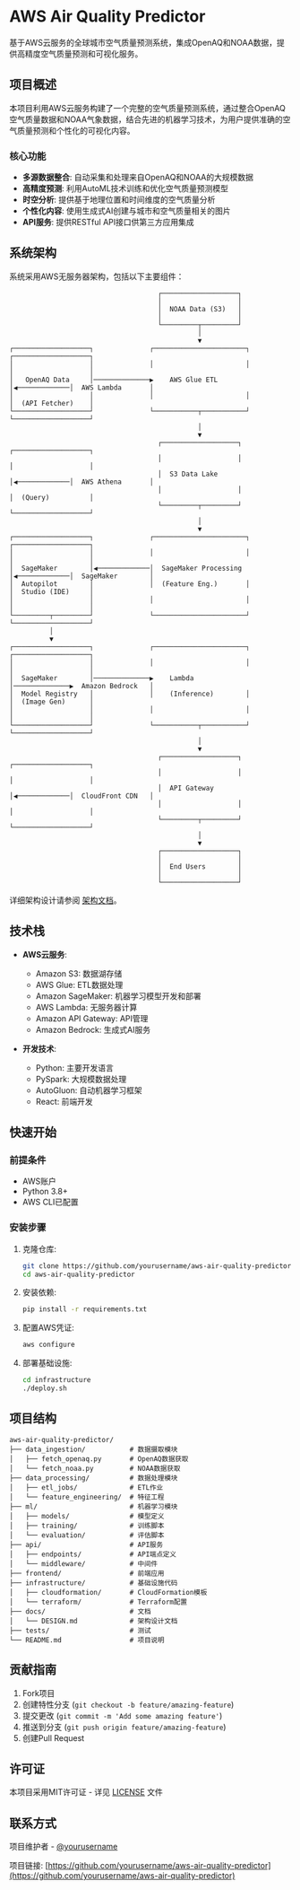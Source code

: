 # AWS Air Quality Predictor

基于AWS云服务的全球城市空气质量预测系统，集成OpenAQ和NOAA数据，提供高精度空气质量预测和可视化服务。

## 项目概述

本项目利用AWS云服务构建了一个完整的空气质量预测系统，通过整合OpenAQ空气质量数据和NOAA气象数据，结合先进的机器学习技术，为用户提供准确的空气质量预测和个性化的可视化内容。

### 核心功能

- **多源数据整合**: 自动采集和处理来自OpenAQ和NOAA的大规模数据
- **高精度预测**: 利用AutoML技术训练和优化空气质量预测模型
- **时空分析**: 提供基于地理位置和时间维度的空气质量分析
- **个性化内容**: 使用生成式AI创建与城市和空气质量相关的图片
- **API服务**: 提供RESTful API接口供第三方应用集成

## 系统架构

系统采用AWS无服务器架构，包括以下主要组件：

```
                                     ┌───────────────────┐
                                     │                   │
                                     │  NOAA Data (S3)   │
                                     │                   │
                                     └─────────┬─────────┘
                                               │
                                               ▼
┌───────────────────┐              ┌───────────────────────┐              ┌───────────────────┐
│                   │              │                       │              │                   │
│   OpenAQ Data     │──────────────▶    AWS Glue ETL      │◀─────────────│  AWS Lambda       │
│                   │              │                       │              │  (API Fetcher)    │
└───────────────────┘              └───────────┬───────────┘              └───────────────────┘
                                               │
                                               ▼
                                     ┌───────────────────┐              ┌───────────────────┐
                                     │                   │              │                   │
                                     │  S3 Data Lake     │◀─────────────│  AWS Athena       │
                                     │                   │              │  (Query)          │
                                     └─────────┬─────────┘              └───────────────────┘
                                               │
                                               ▼
┌───────────────────┐              ┌───────────────────────┐              ┌───────────────────┐
│                   │              │                       │              │                   │
│  SageMaker        │◀─────────────│  SageMaker Processing │◀─────────────│  SageMaker        │
│  Autopilot        │              │  (Feature Eng.)       │              │  Studio (IDE)     │
│                   │              │                       │              │                   │
└─────────┬─────────┘              └───────────────────────┘              └───────────────────┘
          │
          ▼
┌───────────────────┐              ┌───────────────────────┐              ┌───────────────────┐
│                   │              │                       │              │                   │
│  SageMaker        │──────────────▶    Lambda             │──────────────▶  Amazon Bedrock   │
│  Model Registry   │              │    (Inference)        │              │  (Image Gen)      │
│                   │              │                       │              │                   │
└───────────────────┘              └───────────┬───────────┘              └───────────────────┘
                                               │
                                               ▼
                                     ┌───────────────────┐              ┌───────────────────┐
                                     │                   │              │                   │
                                     │  API Gateway      │◀─────────────│  CloudFront CDN   │
                                     │                   │              │                   │
                                     └─────────┬─────────┘              └───────────────────┘
                                               │
                                               ▼
                                     ┌───────────────────┐
                                     │                   │
                                     │  End Users        │
                                     │                   │
                                     └───────────────────┘
```

详细架构设计请参阅 [架构文档](docs/DESIGN.md)。

## 技术栈

- **AWS云服务**:
  - Amazon S3: 数据湖存储
  - AWS Glue: ETL数据处理
  - Amazon SageMaker: 机器学习模型开发和部署
  - AWS Lambda: 无服务器计算
  - Amazon API Gateway: API管理
  - Amazon Bedrock: 生成式AI服务
  
- **开发技术**:
  - Python: 主要开发语言
  - PySpark: 大规模数据处理
  - AutoGluon: 自动机器学习框架
  - React: 前端开发

## 快速开始

### 前提条件

- AWS账户
- Python 3.8+
- AWS CLI已配置

### 安装步骤

1. 克隆仓库:
   ```bash
   git clone https://github.com/yourusername/aws-air-quality-predictor.git
   cd aws-air-quality-predictor
   ```

2. 安装依赖:
   ```bash
   pip install -r requirements.txt
   ```

3. 配置AWS凭证:
   ```bash
   aws configure
   ```

4. 部署基础设施:
   ```bash
   cd infrastructure
   ./deploy.sh
   ```

## 项目结构

```
aws-air-quality-predictor/
├── data_ingestion/           # 数据摄取模块
│   ├── fetch_openaq.py       # OpenAQ数据获取
│   └── fetch_noaa.py         # NOAA数据获取
├── data_processing/          # 数据处理模块
│   ├── etl_jobs/             # ETL作业
│   └── feature_engineering/  # 特征工程
├── ml/                       # 机器学习模块
│   ├── models/               # 模型定义
│   ├── training/             # 训练脚本
│   └── evaluation/           # 评估脚本
├── api/                      # API服务
│   ├── endpoints/            # API端点定义
│   └── middleware/           # 中间件
├── frontend/                 # 前端应用
├── infrastructure/           # 基础设施代码
│   ├── cloudformation/       # CloudFormation模板
│   └── terraform/            # Terraform配置
├── docs/                     # 文档
│   └── DESIGN.md             # 架构设计文档
├── tests/                    # 测试
└── README.md                 # 项目说明
```

## 贡献指南

1. Fork项目
2. 创建特性分支 (`git checkout -b feature/amazing-feature`)
3. 提交更改 (`git commit -m 'Add some amazing feature'`)
4. 推送到分支 (`git push origin feature/amazing-feature`)
5. 创建Pull Request

## 许可证

本项目采用MIT许可证 - 详见 [LICENSE](LICENSE) 文件

## 联系方式

项目维护者 - [@yourusername](https://github.com/yourusername)

项目链接: [https://github.com/yourusername/aws-air-quality-predictor](https://github.com/yourusername/aws-air-quality-predictor) 